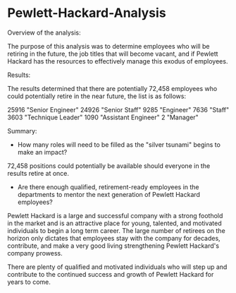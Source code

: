 # Pewlett-Hackard-Analysis

Overview of the analysis:

The purpose of this analysis was to determine employees who will be retiring in the future, the job titles that will become vacant, and if Pewlett Hackard has the resources to effectively manage this exodus of employees.

Results:

The results determined that there are potentially 72,458 employees who could potentially retire in the near future, the list is as follows: 

25916	"Senior Engineer"
24926	"Senior Staff"
9285	"Engineer"
7636	"Staff"
3603	"Technique Leader"
1090	"Assistant Engineer"
2	    "Manager"

Summary:

*  How many roles will need to be filled as the "silver tsunami" begins to make an impact?

72,458 positions could potentially be available should everyone in the results retire at once.

*  Are there enough qualified, retirement-ready employees in the departments to mentor the next generation of Pewlett Hackard employees?

Pewlett Hackard is a large and successful company with a strong foothold in the market and is an attractive place for young, talented, and motivated individuals to begin a long term career. The large number of retirees on the horizon only dictates that employees stay with the company for decades, contribute, and make a very good living strengthening Pewlett Hackard's company prowess. 

There are plenty of qualified and motivated individuals who will step up and contribute to the continued success and growth of Pewlett Hackard for years to come.
